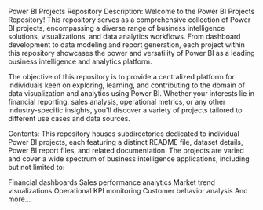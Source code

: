 Power BI Projects Repository
Description:
Welcome to the Power BI Projects Repository! This repository serves as a comprehensive collection of Power BI projects, encompassing a diverse range of business intelligence solutions, visualizations, and data analytics workflows. From dashboard development to data modeling and report generation, each project within this repository showcases the power and versatility of Power BI as a leading business intelligence and analytics platform.

The objective of this repository is to provide a centralized platform for individuals keen on exploring, learning, and contributing to the domain of data visualization and analytics using Power BI. Whether your interests lie in financial reporting, sales analysis, operational metrics, or any other industry-specific insights, you'll discover a variety of projects tailored to different use cases and data sources.

Contents:
This repository houses subdirectories dedicated to individual Power BI projects, each featuring a distinct README file, dataset details, Power BI report files, and related documentation. The projects are varied and cover a wide spectrum of business intelligence applications, including but not limited to:

Financial dashboards
Sales performance analytics
Market trend visualizations
Operational KPI monitoring
Customer behavior analysis
And more...
